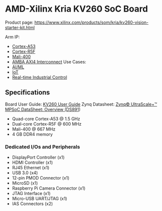 # AMD-Xilinx Kria KV260 SoC Board

Product page: https://www.xilinx.com/products/som/kria/kv260-vision-starter-kit.html

Arm IP:
- [Cortex-A53](/ip/cortex-a.md)
- [Cortex-R5F](/ip/cortex-r.md)
- [Mali-400](/ip/mali.md)
- [AMBA AXI4 Interconnect](/board-of-boards/ip/)
Use Cases:
- [AI/ML](/use-cases/ai-ml.md#embedded)
- [IoT](/use-cases/iot.md)
- [Real-time Industrial Control](/use-cases/)

## Specifications
Board User Guide: [KV260 User Guide](https://docs.xilinx.com/r/en-US/ug1089-kv260-starter-kit)
Zynq Datasheet: [Zynq©  UltraScale+™ MPSoC DataSheet: Overview (DS891](https://docs.xilinx.com/v/u/en-US/ds891-zynq-ultrascale-plus-overview))
- Quad-core Cortex-A53 @ 1.5 GHz
- Dual-core Cortex-R5F @ 600 MHz
- Mali-400 @ 667 MHz
- 4 GB DDR4 memory

### Dedicated I/Os and Peripherals
- DisplayPort Controller (x1)
- HDMI Controller (x1)
- RJ45 Ethernet (x1)
- USB 3.0 (x4)
- 12-pin PMOD Connector (x1)
- MicroSD (x1)
- Raspberry Pi Camera Connector (x1)
- JTAG Interface (x1)
- Micro-USB UART/JTAG (x1)
- IAS Connectors (x2)

